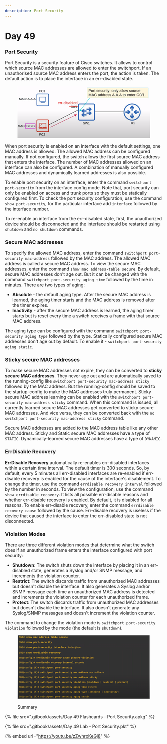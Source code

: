 ```yaml
---
description: Port Security
---
```


# Day 49

### Port Security

Port Security is a security feature of Cisco switches. It allows to control which source MAC addresses are allowed to enter the switchport. If an unauthorised source MAC address enters the port, the action is taken. The default action is to place the interface in an err-disabled state.&#x20;

<figure><img src=".gitbook/assets/image (2) (1) (1) (1).png" alt="port security demo" width="563"><figcaption></figcaption></figure>

When port security is enabled on an interface with the default settings, one MAC address is allowed. The allowed MAC address can be configured manually. If not configured, the switch allows the first source MAC address that enters the interface. The number of MAC addresses allowed on an interface can also be configured. A combination of manually configured MAC addresses and dynamically learned addresses is also possible.

To enable port security on an interface, enter the command `switchport port-security` from the interface config mode. Note that, port security can only be enabled on access and trunk ports so they must be statically configured first. To check the port security configuration, use the command `show port-security`, for the particular interface add `interface` followed by the interface number.&#x20;

To re-enable an interface from the err-disabled state, first, the unauthorized device should be disconnected and the interface should be restarted using `shutdown` and `no shutdown` commands.&#x20;

### Secure MAC addresses

To specify the allowed MAC address, enter the command `switchport port-security mac-address` followed by the MAC address. The allowed MAC address is called a secure MAC address.  To view the secure MAC addresses, enter the command `show mac address-table secure`. By default, secure MAC addresses don't age out. But it can be changed with the command `switchport port-security aging time` followed by the time in minutes. There are two types of aging:

* **Absolute** - the default aging type. After the secure MAC address is learned, the aging timer starts and the MAC address is removed after the timer expires.
* **Inactivity** - after the secure MAC address is learned, the aging timer starts but is reset every time a switch receives a frame with that source MAC address.&#x20;

The aging type can be configured with the command `switchport port-security aging type` followed by the type. Statically configured secure MAC addresses don't age out by default. To enable it - `switchport port-security aging static`.

### Sticky secure MAC addresses

To make secure MAC addresses not expire, they can be converted to **sticky secure MAC addresses**. They never age out and are automatically saved to the running-config like `switchport port-security mac-address sticky` followed by the MAC address. But the running-config should be saved to the startup-config to make the MAC addresses truly permanent. Sticky secure MAC address learning can be enabled with the `switchport port-security mac-address sticky` command. When this command is issued, all currently learned secure MAC addresses get converted to sticky secure MAC addresses. And vice versa, they can be converted back with the `no switchport port-security mac-address sticky` command.

Secure MAC addresses are added to the MAC address table like any other MAC address. Sticky and Static secure MAC addresses have a type of `STATIC`. Dynamically-learned secure MAC addresses have a type of `DYNAMIC`.

### ErrDisable Recovery

**ErrDisable Recovery** automatically re-enables err-disabled interfaces within a certain time interval. The default timer is 300 seconds. So, by default, every 5 minutes all err-disabled interfaces are re-enabled if err-disable recovery is enabled for the cause of the interface's disablement. To change the timer, use the command `errdisable recovery interval` followed by the number in seconds. To view the configuration, use the command `show errdisable recovery`. It lists all possible err-disable reasons and whether err-disable recovery is enabled. By default, it is disabled for all reasons. To enable err-disable recovery, enter the command `errdisable recovery cause` followed by the cause. Err-disable recovery is useless if the device that caused the interface to enter the err-disabled state is not disconnected.

### Violation Modes

There are three different violation modes that determine what the switch does if an unauthorized frame enters the interface configured with port security:&#x20;

* **Shutdown**: The switch shuts down the interface by placing it in an err-disabled state, generates a Syslog and/or SNMP message, and increments the violation counter.
* **Restrict**: The switch discards traffic from unauthorized MAC addresses but doesn't disable the interface. It also generates a Syslog and/or SNMP message each time an unauthorized MAC address is detected and increments the violation counter for each unauthorized frame.&#x20;
* **Protect**: The switch discards traffic from unauthorized MAC addresses but doesn't disable the interface. It also doesn't generate any Syslog/SNMP messages and doesn't increment the violation counter.

The command to change the violation mode is `switchport port-security violation` followed by the mode (the default is `shutdown`).

<figure><img src=".gitbook/assets/image (158).png" alt="summary" width="563"><figcaption><p>Summary</p></figcaption></figure>

{% file src=".gitbook/assets/Day 49 Flashcards - Port Security.apkg" %}

{% file src=".gitbook/assets/Day 49 Lab - Port Security.pkt" %}

{% embed url="https://youtu.be/zZwhrxKeGj8" %}
